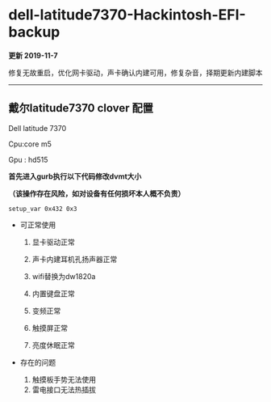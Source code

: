 # dell-latitude7370-Hackintosh-EFI-backup
**更新 2019-11-7** 

修复无故重启，优化网卡驱动，声卡确认内建可用，修复杂音，择期更新内建脚本

--- 
## 戴尔latitude7370 clover 配置

Dell latitude 7370 

Cpu:core m5 

Gpu : hd515 

**首先进入gurb执行以下代码修改dvmt大小** 

**（该操作存在风险，如对设备有任何损坏本人概不负责）**

`setup_var 0x432 0x3`
- 可正常使用
  
    1. 显卡驱动正常  

    2. 声卡内建耳机孔扬声器正常
  3. wifi替换为dw1820a
  4. 内置键盘正常
  5. 变频正常 
  6. 触摸屏正常
  7. 亮度休眠正常  

- 存在的问题
  1. 触摸板手势无法使用
  2. 雷电接口无法热插拔 
   
